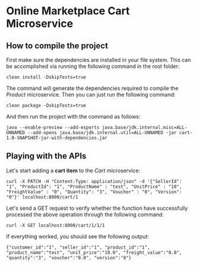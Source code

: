 # Online Marketplace Cart Microservice

## How to compile the project

First make sure the dependencies are installed in your file system. This can be accomplished via running the following command in the root folder:

```
clean install -DskipTests=true
```

The command will generate the dependencies required to compile the <i>Product</i> microservice. Then you can just run the following command:
```
clean package -DskipTests=true
```

And then run the project with the command as follows:
```
java --enable-preview --add-exports java.base/jdk.internal.misc=ALL-UNNAMED --add-opens java.base/jdk.internal.util=ALL-UNNAMED -jar cart-1.0-SNAPSHOT-jar-with-dependencies.jar
```

## Playing with the APIs

Let's start adding a <b>cart item</b> to the <i>Cart</i> microservice:
```
curl -X PATCH -H "Content-Type: application/json" -d '{"SellerId": "1", "ProductId": "1", "ProductName" : "test", "UnitPrice" : "10", "FreightValue" : "0", "Quantity": "3", "Voucher" : "0", "Version": "0"}' localhost:8000/cart/1
```

Let's send a GET request to verify whether the function have successfully processed the above operation through the following command:
```
curl -X GET localhost:8000/cart/1/1/1
```

If everything worked, you should see the following output:
```
{"customer_id":"1", "seller_id":"1", "product_id":"1", "product_name":"test", "unit_price":"10.0", "freight_value":"0.0", "quantity":"3", "voucher":"0.0", "version":"0"}
```

